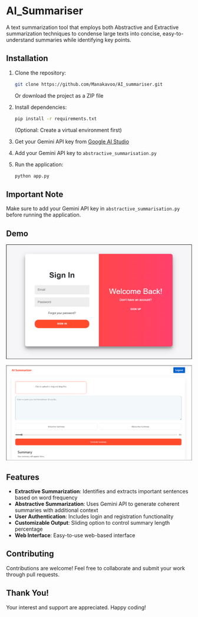 # AI_Summariser

A text summarization tool that employs both Abstractive and Extractive summarization techniques to condense large texts into concise, easy-to-understand summaries while identifying key points.

## Installation

1. Clone the repository:
   ```bash
   git clone https://github.com/Manakavoo/AI_summariser.git
   ```
   Or download the project as a ZIP file

2. Install dependencies:
   ```bash
   pip install -r requirements.txt
   ```
   (Optional: Create a virtual environment first)

3. Get your Gemini API key from [Google AI Studio](https://ai.google.dev/gemini-api/docs)

4. Add your Gemini API key to `abstractive_summarisation.py`

5. Run the application:
   ```bash
   python app.py
   ```

## Important Note

Make sure to add your Gemini API key in `abstractive_summarisation.py` before running the application.

## Demo

![Login Page](login.png)

![Summary Page](summary.png)

## Features

- **Extractive Summarization**: Identifies and extracts important sentences based on word frequency
- **Abstractive Summarization**: Uses Gemini API to generate coherent summaries with additional context
- **User Authentication**: Includes login and registration functionality
- **Customizable Output**: Sliding option to control summary length percentage
- **Web Interface**: Easy-to-use web-based interface


## Contributing

Contributions are welcome! Feel free to collaborate and submit your work through pull requests.

## Thank You!

Your interest and support are appreciated. Happy coding!